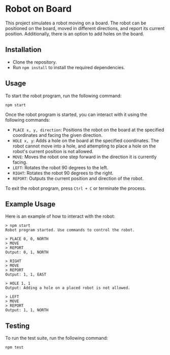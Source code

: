 # Robot on Board

This project simulates a robot moving on a board. The robot can be positioned on the board, moved in different directions, and report its current position. Additionally, there is an option to add holes on the board.

## Installation

- Clone the repository.
- Run `npm install` to install the required dependencies.

## Usage

To start the robot program, run the following command:

```shell
npm start
```

Once the robot program is started, you can interact with it using the following commands:

- `PLACE x, y, direction`: Positions the robot on the board at the specified coordinates and facing the given direction.
- `HOLE x, y`: Adds a hole on the board at the specified coordinates. The robot cannot move into a hole, and attempting to place a hole on the robot's current position is not allowed.
- `MOVE`: Moves the robot one step forward in the direction it is currently facing.
- `LEFT`: Rotates the robot 90 degrees to the left.
- `RIGHT`: Rotates the robot 90 degrees to the right.
- `REPORT`: Outputs the current position and direction of the robot.

To exit the robot program, press `Ctrl + C` or terminate the process.

## Example Usage

Here is an example of how to interact with the robot:

```
> npm start
Robot program started. Use commands to control the robot.

> PLACE 0, 0, NORTH
> MOVE
> REPORT
Output: 0, 1, NORTH

> RIGHT
> MOVE
> REPORT
Output: 1, 1, EAST

> HOLE 1, 1
Output: Adding a hole on a placed robot is not allowed.

> LEFT
> MOVE
> REPORT
Output: 1, 1, NORTH
```

## Testing

To run the test suite, run the following command:

```shell
npm test
```


